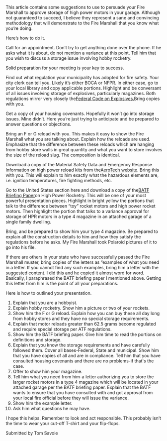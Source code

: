 This article contains some suggestions to use to persuade your Fire Marshall to approve storage of high power motors in your garage. Although not guaranteed to succeed, I believe they represent a sane and convincing methodology that will demonstrate to the Fire Marshall that you know what you’re doing.

Here’s how to do it.

Call for an appointment. Don’t try to get anything done over the phone. If he asks what it is about, do not mention a variance at this point. Tell him that you wish to discuss a storage issue involving hobby rocketry.

Solid preparation for your meeting is your key to success.

Find out what regulation your municipality has adopted for fire safety. Your city clerk can tell you. Likely it’s either BOCA or NFPR. In either case, go to your local library and copy applicable portions. Highlight and be conversant of all issues involving storage of explosives, particularly magazines. Both regulations mirror very closely the[Federal Code on Explosives.](file:///C:/Documents%20and%20Settings/Darrell%20Mobley/My%20Documents/My%20Web%20Sites/Info-Central/regulatory/orangebook/storage.html)Bring copies with you.

Get a copy of your housing covenants. Hopefully it won’t go into storage issues. Mine didn’t. Here you’re just trying to anticipate and be prepared to answer questions or objections.

Bring an F or G reload with you. This makes it easy to show the Fire Marshall what you are talking about. Explain how the reloads are used. Emphasize that the difference between these reloads which are hanging from hobby store walls in great quantity and what you want to store involves the size of the reload slug. The composition is identical.

Download a copy of the Material Safety Data and Emergency Response Information on high power reload kits from the[AeroTech website](http://www.aerotech-rocketry.com/customersite/resource_library/RegulatoryDocuments/OSHA(MSDS)/4-1_RMS_MSDS.pdf). Bring this with you. This will explain to him exactly what the hazardous elements are, i.e. ignition temperatures, fire fighting methods, etc.

Go to the United States section here and download a copy of the[BATF Briefing Paper](http://www.rocketryonline.com/images/news/news190/ATF.pdf)on High Power Rocketry. This will be one of your most powerful presentation pieces. Highlight in bright yellow the portions that talk to the difference between “toy” rocket motors and high power rocket motors. Then highlight the portion that talks to a variance approval for storage of HPR motors in a type 4 magazine in an attached garage of a single family dwelling.

Bring, and be prepared to show him your type 4 magazine. Be prepared to explain all the construction details to him and how they satisfy the regulations before he asks. My Fire Marshall took Polaroid pictures of it to go into his file.

If there are others in your state who have successfully passed the Fire Marshall muster, bring copies of the letters as “examples of what you need in a letter. If you cannot find any such examples, bring him a letter with the suggested content. I did this and he copied it almost word for word. Basically, I paraphrased the BATF briefing paper I mentioned above. Getting this letter from him is the point of all your preparations.

Here is how to outlined your presentation.

1. Explain that you are a hobbyist.
2. Explain hobby rocketry. Show him a picture or two of your rockets.
3. Show him the F or G reload. Explain how you can buy these all day long from hobby stores and they have no special storage requirements.
4. Explain that motor reloads greater than 62.5 grams become regulated and require special storage per ATF regulations.
5. Show him the BATF briefing paper. Give him time to read the portions on definitions and storage.
6. Explain that you know the storage requirements and have carefully followed them. Cover all bases-Federal, State and municipal. Show him that you have copies of all and are in compliance. Tell him that you have consulted housing covenants and there are no problems-if that's the case.
7. Offer to show him your magazine.
8. Tell him what you need from him-a letter authorizing you to store the larger rocket motors in a type 4 magazine which will be located in your attached garage per the BATF briefing paper. Explain that the BATF wants to ensure that you have consulted with and got approval from your local fire official before they will issue the variance.
9. Show him the example letter.
10. Ask him what questions he may have.

I hope this helps. Remember to look and act responsible. This probably isn’t the time to wear your cut-off T-shirt and your flip-flops.

Submitted by Tom Savoie

